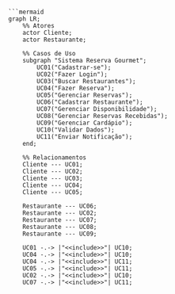 ```mermaid

```mermaid
graph LR;
    %% Atores
    actor Cliente;
    actor Restaurante;

    %% Casos de Uso
    subgraph "Sistema Reserva Gourmet";
        UC01("Cadastrar-se");
        UC02("Fazer Login");
        UC03("Buscar Restaurantes");
        UC04("Fazer Reserva");
        UC05("Gerenciar Reservas");
        UC06("Cadastrar Restaurante");
        UC07("Gerenciar Disponibilidade");
        UC08("Gerenciar Reservas Recebidas");
        UC09("Gerenciar Cardápio");
        UC10("Validar Dados");
        UC11("Enviar Notificação");
    end;

    %% Relacionamentos
    Cliente --- UC01;
    Cliente --- UC02;
    Cliente --- UC03;
    Cliente --- UC04;
    Cliente --- UC05;

    Restaurante --- UC06;
    Restaurante --- UC02;
    Restaurante --- UC07;
    Restaurante --- UC08;
    Restaurante --- UC09;

    UC01 -.-> |"<<include>>"| UC10;
    UC04 -.-> |"<<include>>"| UC10;
    UC04 -.-> |"<<include>>"| UC11;
    UC05 -.-> |"<<include>>"| UC11;
    UC02 -.-> |"<<include>>"| UC10;
    UC07 -.-> |"<<include>>"| UC11;
```
